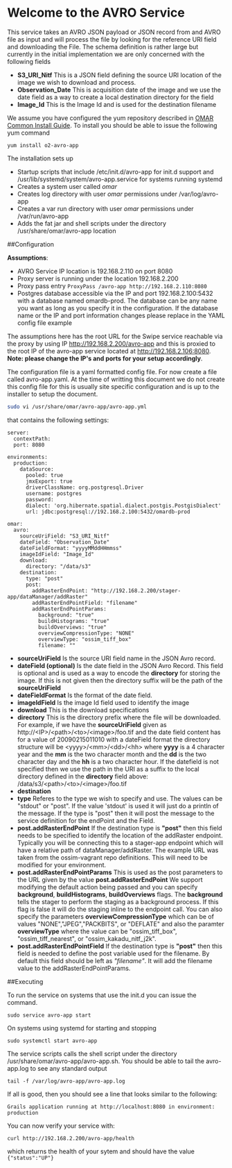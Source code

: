 # Welcome to the AVRO Service

This service takes an AVRO JSON payload or JSON record from and AVRO file as input and will process the file by looking for the reference URI field and downloading the File.  The schema definition is rather large but currently in the initial implementation we are only concerned with the following fields

* **S3\_URI\_Nitf** This is a JSON field defining the source URI location of the image we wish to download and process.
* **Observation_Date** This is acquisition date of the image and we use the date field as a way to create a local destination directory for the field
* **Image_Id** This is the Image Id and is used for the destination filename


We assume you have configured the yum repository described in [OMAR Common Install Guide](common.md).  To install you should be able to issue the following yum command

```yum
yum install o2-avro-app
```

The installation sets up

* Startup scripts that include /etc/init.d/avro-app for init.d support and /usr/lib/systemd/system/avro-app.service for systems running systemd
* Creates a system user called *omar*
* Creates log directory with user *omar* permissions under /var/log/avro-app
* Creates a var run directory with user *omar* permissions under /var/run/avro-app
* Adds the fat jar and shell scripts under the directory /usr/share/omar/avro-app location

##Configuration

**Assumptions**:

* AVRO Service IP location is 192.168.2.110 on port 8080
* Proxy server is running under the location 192.168.2.200
* Proxy pass entry `ProxyPass /avro-app http://192.168.2.110:8080`
* Postgres database accessible via the IP and port 192.168.2.100:5432 with a database named omardb-prod.  The database can be any name you want as long as you specify it in the configuration.  If the database name or the IP and port information changes please replace in the YAML config file example

The assumptions here has the root URL for the Swipe service reachable via the proxy by using IP http://192.168.2.200/avro-app and this is proxied to the root IP of the avro-app service located at http://192.168.2.106:8080. **Note: please change the IP's and ports for your setup accordingly**.

The configuration file is a yaml formatted config file.   For now create a file called avro-app.yaml.  At the time of writting this document we do not create this config file for this is usually site specific configuration and is up to the installer to setup the document.

```bash
sudo vi /usr/share/omar/avro-app/avro-app.yml
```

that contains the following settings:


```
server:
  contextPath:
  port: 8080

environments:
  production:
    dataSource:
      pooled: true
      jmxExport: true
      driverClassName: org.postgresql.Driver
      username: postgres
      password:
      dialect: 'org.hibernate.spatial.dialect.postgis.PostgisDialect'
      url: jdbc:postgresql://192.168.2.100:5432/omardb-prod
      
omar:
  avro:
    sourceUriField: "S3_URI_Nitf"
    dateField: "Observation_Date"
    dateFieldFormat: "yyyyMMddHHmmss"
    imageIdField: "Image_Id"
    download:
      directory: "/data/s3"
    destination:
      type: "post"
      post:
        addRasterEndPoint: "http://192.168.2.200/stager-app/dataManager/addRaster"
        addRasterEndPointField: "filename"
        addRasterEndPointParams:
          background: "true"
          buildHistograms: "true"
          buildOverviews: "true"
          overviewCompressionType: "NONE"
          overviewType: "ossim_tiff_box"
          filename: ""
```

* **sourceUriField** Is the source URI field name in the JSON Avro record.
* **dateField (optional)** Is the date field in the JSON Avro Record.  This field is optional and is used as a way to encode the **directory** for storing the image.  If this is not given then the directory suffix will be the path of the **sourceUriField**
* **dateFieldFormat** Is the format of the date field.
* **imageIdField** Is the image Id field used to identify the image
* **download** This is the download specifications
 * **directory** This is the directory prefix where the file will be downloaded.  For example,   if we have the **sourceUriField** given as http://\<IP>/\<path>/\<to>/\<image>/foo.tif and the date field content has for a value of 20090215011010  with a dateField format the directory structure will be \<yyyy>/\<mm>/\<dd>/\<hh> where **yyyy** is a 4 character year and the **mm** is the two character month and the **dd** is the two character day and the **hh** is a two character hour.  If the datefield is not specified then we use the path in the URI as a suffix to the local directory defined in the **directory** field above: /data/s3/\<path>/\<to>/\<image>/foo.tif 
* **destination**
 * **type** Referes to the type we wish to specify and use.  The values can be "stdout" or "post".  If the value 'stdout' is used it will just do a println of the message. If the type is "post" then it will post the message to the service definition for the endPoint and the Field.
 * **post.addRasterEndPoint** If the destination type is **"post"** then this field needs to be specified to identify the location of the addRaster endpoint.  Typically you will be connecting this to a stager-app endpoint which will have a relative path of dataManager/addRaster.  The example URL was taken from the ossim-vagrant repo definitions.  This will need to be modified for your environment. 
 * **post.addRasterEndPointParams** This is used as the post parameters to the URL given by the value **post.addRasterEndPoint** We support modifying the default action being passed and you can specify **background**, **buildHistograms**, **buildOverviews** flags.  The **background** tells the stager to perform the staging as a background process.  If this flag is false it will do the staging inline to the endpoint call.  You can also specify the parameters **overviewCompressionType** which can be of values "NONE","JPEG","PACKBITS", or "DEFLATE" and also the paramter **overviewType** where the value can be "ossim_tiff_box", "ossim_tiff_nearest", or "ossim_kakadu_nitf_j2k". 
 * **post.addRasterEndPointField** If the destination type is **"post"** then this field is needed to define the post variable used for the filename.   By default this field should be left as *"filename"*.  It will add the filename value to the addRasterEndPointParams.

##Executing

To run the service on systems that use the init.d you can issue the command.

```
sudo service avro-app start
```

On systems using systemd for starting and stopping

```
sudo systemctl start avro-app
```

The service scripts calls the shell script under the directory /usr/share/omar/avro-app/avro-app.sh.   You should be able to tail the avro-app.log to see any standard output

```
tail -f /var/log/avro-app/avro-app.log
```

If all is good, then you should see a line that looks similar to the following:

```
Grails application running at http://localhost:8080 in environment: production
```

You can now verify your service with:

`curl http://192.168.2.200/avro-app/health`

which returns the health of your sytem and should have the value `{"status":"UP"}`
